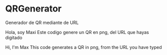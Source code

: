 # QRGenerator
Generador de QR mediante de URL

Hola, soy Maxi
Este codigo genere un QR en png, del URL que hayas digitado

Hi, I'm Max
This code generates a QR in png, from the URL you have typed
